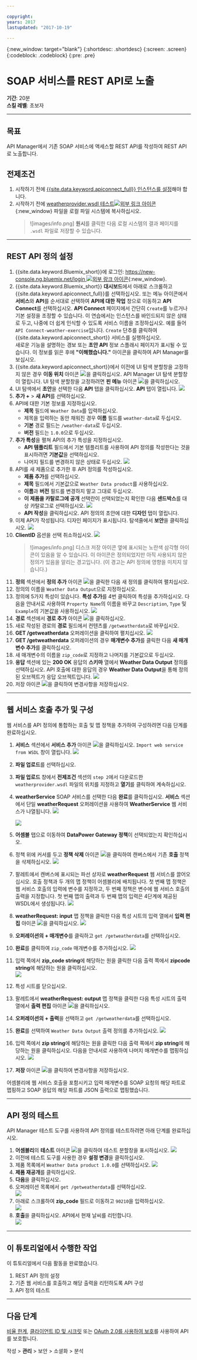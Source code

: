 ```yaml
---

copyright:
years: 2017
lastupdated: "2017-10-19"

---
```


{:new_window: target="blank"}
{:shortdesc: .shortdesc}
{:screen: .screen}
{:codeblock: .codeblock}
{:pre: .pre}
 

# SOAP 서비스를 REST API로 노출
**기간**: 20분  
**스킬 레벨**: 초보자  

---
## 목표
API Manager에서 기존 SOAP 서비스에 액세스할 REST API를 작성하여 REST API로 노출합니다.

## 전제조건
1. 시작하기 전에 [{{site.data.keyword.apiconnect_full}} 인스턴스를 설정](tut_prereq_set_up_apic_instance.html)해야 합니다.
2. 시작하기 전에 [weatherprovider.wsdl 테스트![외부 링크 아이콘](../../../icons/launch-glyph.svg "외부 링크 아이콘")](https://github.com/ibm-apiconnect/getting-started/blob/master/bluemix/manage-soap-api/files/weatherprovider.wsdl){:new_window} 파일을 로컬 파일 시스템에 복사하십시오.
	>![images/info.png]
	>**원시**를 클릭한 다음 로컬 시스템의 결과 페이지를 `.wsdl` 파일로 저장할 수 있습니다.

---
## REST API 정의 설정
1. {{site.data.keyword.Bluemix_short}}에 로그인: [https://new-console.ng.bluemix.net/login ![외부 랑크 아이콘](../../../icons/launch-glyph.svg "외부 링크 아이콘")](https://new-console.ng.bluemix.net/login){:new_window}.
2. {{site.data.keyword.Bluemix_short}} **대시보드**에서 아래로 스크롤하고 {{site.data.keyword.apiconnect_full}}를 선택하십시오. 또는 메뉴 아이콘에서 **서비스**와 **API**를 순서대로 선택하여 **API에 대한 작업** 창으로 이동하고 **API Connect**를 선택하십시오. **API Connect** 페이지에서 간단히 `Create`를 누르거나 기본 설정을 조정할 수 있습니다. 이 연습에서는 인스턴스를 바인드되지 않은 상태로 두고, 나중에 더 쉽게 인식할 수 있도록 서비스 이름을 조정하십시오. 예를 들어 `API Connect-weather-exercise`입니다.
`Create` 단추를 클릭하여 {{site.data.keyword.apiconnect_short}} 서비스를 실행하십시오.  
새로운 기능을 설명하는 경보 또는 **초안 API** 정보 스플래시 페이지가 표시될 수 있습니다. 이 정보를 읽은 후에 **"이해했습니다."** 아이콘을 클릭하여 API Manager를 보십시오.
3. {{site.data.keyword.apiconnect_short}}에서 이전에 UI 탐색 분할창을 고정하지 않은 경우 **이동 위치** 아이콘 ![](images/navigate-to.png)을 클릭하십시오. API Manager UI 탐색 분할창이 열립니다. UI 탐색 분할창을 고정하려면 **핀 메뉴** 아이콘 ![](images/pinned.png)을 클릭하십시오.
4. UI 탐색에서 **초안**을 선택한 다음 **API** 탭을 클릭하십시오. **API** 탭이 열립니다.
	![](images/drafts-api-1.png)
5. **추가 +** > **새 API**를 선택하십시오.
6. API에 대한 기본 정보를 지정하십시오.
	- **제목** 필드에 `Weather Data`를 입력하십시오.
	- 제목을 입력하는 동안 채워진 경우 **이름** 필드를 `weather-data`로 두십시오.	
	- **기본** 경로 필드는 `/weather-data`로 두십시오.
	- **버전** 필드는 `1.0.0`으로 두십시오.
7. **추가 특성**을 펼쳐 API의 추가 특성을 지정하십시오.
	- **API 템플리트** 필드에서 기본 템플리트를 사용하여 API 정의를 작성한다는 것을 표시하려면 **기본값**을 선택하십시오.
	- 나머지 필드를 변경하지 않은 상태로 두십시오.
![](images/new-api-1.png)
8. API를 새 제품으로 추가한 후 API 정의를 작성하십시오.
	- **제품 추가**를 선택하십시오. 
	- **제목** 필드에서 기본값으로 `Weather Data product`를 사용하십시오.
	- **이름**과 **버전** 필드를 변경하지 말고 그대로 두십시오.
	- **이 제품을 카탈로그에 공개** 선택란이 선택되었는지 확인한 다음 **샌드박스**를 대상 카탈로그로 선택하십시오.
	![](images/new-api-2.png)
	- **API 작성**을 클릭하십시오. API 정의의 초안에 대한 **디자인** 탭이 열립니다.
9. 이제 API가 작성됩니다. 디자인 페이지가 표시됩니다. 탐색줄에서 **보안**을 클릭하십시오.
![](images/api-security-1.png)
10. **ClientID** 옵션을 선택 취소하십시오.
![](images/api-security-2.png)
	>![images/info.png]
	>디스크 저장 아이콘 옆에 표시되는 노란색 삼각형 아이콘이 있음을 알 수 있습니다. 이 아이콘은 정의되었지만 아직 사용되지 않은 정의가 있음을 알리는 경고입니다. (이 경고는 API 정의에 영향을 미치지 않습니다.)
11. **정의** 섹션에서 **정의 추가** 아이콘 ![](images/add-icon.png)을 클릭한 다음 새 정의를 클릭하여 펼치십시오.
12. 정의의 이름을 `Weather Data Output`으로 지정하십시오.
13. 정의에 5가지 특성이 있습니다. **특성 추가**를 4번 클릭하여 특성을 추가하십시오. 다음을 안내서로 사용하여 `Property Name`의 이름을 바꾸고 `Description`, `Type` 및 `Example`의 기본값을 사용하십시오.
	![](images/definition-new-1.png)
14. **경로** 섹션에서 **경로 추가** 아이콘 ![](images/add-icon.png)을 클릭하십시오.
15. 새로 작성된 경로의 **경로** 필드에서 컨텐츠를 `/getweatherdata`로 바꾸십시오.
16. **GET /getweatherdata** 오퍼레이션을 클릭하여 펼치십시오.
	![](images/path-new-1.png)
17. **GET /getweatherdata** 오퍼레이션의 경우 **매개변수 추가**를 클릭한 다음 **새 매개변수 추가**를 클릭하십시오.
18. 새 매개변수의 이름을 `zip_code`로 지정하고 나머지를 기본값으로 두십시오.
19. **응답** 섹션에 있는 **200 OK** 응답의 **스키마** 열에서 **Weather Data Output** 정의를 선택하십시오. API 호출에 대한 응답의 경우 **Weather Data Output**을 통해 정의된 오브젝트가 응답 오브젝트입니다.
	![](images/path-new-2.png)
20. 저장 아이콘 ![](images/save-icon.png)을 클릭하여 변경사항을 저장하십시오.

---
## 웹 서비스 호출 추가 및 구성
웹 서비스를 API 정의에 통합하는 호출 및 맵 정책을 추가하여 구성하려면 다음 단계를 완료하십시오.
1. **서비스** 섹션에서 **서비스 추가** 아이콘 ![](images/add-icon.png)을 클릭하십시오. `Import web service from WSDL` 창이 열립니다.
	![](images/upload-file-1.png)
2. **파일 업로드**를 선택하십시오.
3. **파일 업로드** 창에서 **전제조건** 섹션의 `step 2`에서 다운로드한 `weatherprovider.wsdl` 파일의 위치를 지정하고 **열기**를 클릭하여 계속하십시오.
4. **weatherService** SOAP 서비스를 선택한 다음 **완료**를 클릭하십시오. **서비스** 섹션에서 단일 **weatherRequest** 오퍼레이션을 사용하여 **WeatherService** 웹 서비스가 나열됩니다.
![](images/upload-file-2.png)

	![](images/services-add-1.png)	
5. **어셈블** 탭으로 이동하여 **DataPower Gateway 정책**이 선택되었는지 확인하십시오.
6. 정책 위에 커서를 두고 **정책 삭제** 아이콘 ![](images/delete-icon.png)을 클릭하여 캔버스에서 기존 **호출** 정책을 삭제하십시오.
 ![](images/delete-invoke-1.png)	
7. 팔레트에서 캔버스에 표시되는 파선 상자로 **weatherRequest** 웹 서비스를 끌어오십시오. 호출 정책과 두 개의 맵 정책이 어셈블리에 배치됩니다. 첫 번째 맵 정책은 웹 서비스 호출의 입력에 변수를 지정하고, 두 번째 정책은 변수에 웹 서비스 호출의 출력을 지정합니다. 첫 번째 맵의 출력과 두 번째 맵의 입력은 4단계에 제공된 WSDL에서 생성됩니다.
 ![](images/services-add-2.png)	
8. **weatherRequest: input** 맵 정책을 클릭한 다음 특성 시트의 입력 열에서 **입력 편집** 아이콘 ![](images/edit-icon.png)을 클릭하십시오.
 ![](images/services-add-3.png)	
9. **오퍼레이션의 + 매개변수**를 클릭하고 `get /getweatherdata`를 선택하십시오.
10. **완료**를 클릭하여 `zip_code` 매개변수를 추가하십시오.
	![](images/webservice-input-1.png)
11. 입력 쪽에서 **zip_code string**에 해당하는 원을 클릭한 다음 출력 쪽에서 **zipcode string**에 해당하는 원을 클릭하십시오.  
	![](images/webservice-input-2.png)
12. 특성 시트를 닫으십시오.
13. 팔레트에서 **weatherRequest: output** 맵 정책을 클릭한 다음 특성 시트의 출력 열에서 **출력 편집** 아이콘 ![](images/edit-icon.png)을 클릭하십시오.
14. **오퍼레이션의 + 출력**을 선택하고 `get /getweatherdata`를 선택하십시오.
15. **완료**를 선택하여 `Weather Data Output` 출력 정의를 추가하십시오.
	![](images/webservice-output-1.png)
16. 입력 쪽에서 **zip string**에 해당하는 원을 클릭한 다음 출력 쪽에서 **zip string**에 해당하는 원을 클릭하십시오. 다음을 안내서로 사용하여 나머지 매개변수를 맵핑하십시오.
 ![](images/webservice-output-2.png)
17. **저장** 아이콘 ![](images/save-icon.png)을 클릭하여 변경사항을 저장하십시오.

어셈블리에 웹 서비스 호출을 포함시키고 입력 매개변수를 SOAP 요청의 해당 파트로 맵핑하고 SOAP 응답의 해당 파트를 JSON 출력으로 맵핑했습니다. 

---
## API 정의 테스트
API Manager 테스트 도구를 사용하여 API 정의를 테스트하려면 아래 단계를 완료하십시오.
1. **어셈블리**의 **테스트** 아이콘 ![](images/test-icon.png)을 클릭하여 테스트 분할창을 표시하십시오.
 ![](images/test-pane-1.png)
2. 이전에 테스트 도구를 사용한 경우 **설정 변경**을 클릭하십시오.
3. 제품 목록에서 `Weather Data product 1.0.0`를 선택하십시오.
	![](images/choose-product-1.png)
4. **제품 재공개**를 클릭하십시오.
5. **다음**을 클릭하십시오. 
6. 오퍼레이션 목록에서 `get /getweatherdata`를 선택하십시오.  
	![](images/select-operation-1.png)
7. 아래로 스크롤하여 **zip_code** 필드로 이동하고 `90210`을 입력하십시오.  
	![](images/test-api-1.png)
8. **호출**을 클릭하십시오. API에서 현재 날씨를 리턴합니다.  
	![](images/test-api-2.png)

---
## 이 튜토리얼에서 수행한 작업
이 튜토리얼에서 다음 활동을 완료했습니다.
1. REST API 정의 설정
2. 기존 웹 서비스를 호출하고 해당 출력을 리턴하도록 API 구성
3. API 정의 테스트

---

## 다음 단계

[비율 한계](tut_rate_limit.html), [클라이언트 ID 및 시크릿](tut_secure_landing.html) 또는 [OAuth 2.0를 사용하여 보호](tut_secure_oauth_2.html)를 사용하여 API를 보호합니다.

작성 > **관리** > 보안 > 소셜화 > 분석

[important]: ./images/important.png "중요!"
[info]: ./images/info.png "정보"
[troubleshooting]: ./images/troubleshooting.png "문제점 해결" 
